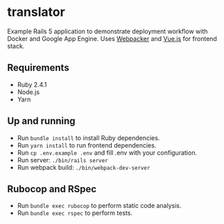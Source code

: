 translator
==========

Example Rails 5 application to demonstrate deployment workflow with Docker and Google App Engine. Uses [Webpacker](https://github.com/rails/webpacker) and [Vue.js](https://vuejs.org/) for frontend stack.

## Requirements
- Ruby 2.4.1
- Node.js
- Yarn

## Up and running
- Run `bundle install` to install Ruby dependencies.
- Run `yarn install` to run frontend dependencies.
- Run `cp .env.example .env` and fill .env with your configuration.
- Run server: `./bin/rails server`
- Run webpack build: `./bin/webpack-dev-server`

## Rubocop and RSpec
- Run `bundle exec rubocop` to perform static code analysis.
- Run `bundle exec rspec` to perform tests.
